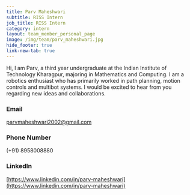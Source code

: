 ```yaml
---
title: Parv Maheshwari
subtitle: RISS Intern
job_title: RISS Intern
category: intern
layout: team_member_personal_page
image: /img/team/parv_maheshwari.jpg
hide_footer: true
link-new-tab: true
---
```


Hi, I am Parv, a third year undergraduate at the Indian Institute of Technology Kharagpur, majoring in Mathematics and Computing. I am a robotics enthusiast who has primarily worked in path planning, motion controls and multibot systems. I would be excited to hear from you regarding new ideas and collaborations.

### Email ###
parvmaheshwari2002@gmail.com

### Phone Number ### 
(+91) 8958008880

### LinkedIn ###
[https://www.linkedin.com/in/parv-maheshwari](https://www.linkedin.com/in/parv-maheshwari)
